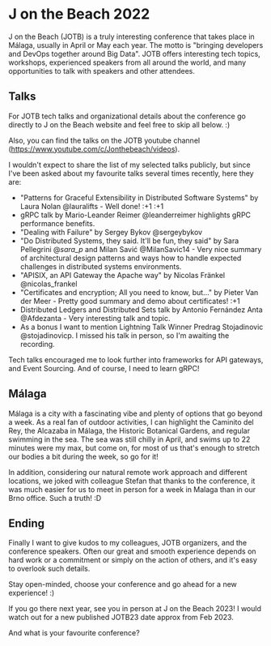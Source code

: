 # J on the Beach 2022

J on the Beach (JOTB) is a truly interesting conference that takes place in Málaga, usually in April or May each year. The motto is "bringing developers and DevOps together around Big Data". JOTB offers interesting tech topics, workshops, experienced speakers from all around the world, and many opportunities to talk with speakers and other attendees.

## Talks

For JOTB tech talks and organizational details about the conference go directly to J on the Beach website and feel free to skip all below. :)

Also, you can find the talks on the JOTB youtube channel (https://www.youtube.com/c/Jonthebeach/videos).

I wouldn't expect to share the list of my selected talks publicly, but since I've been asked about my favourite talks several times recently, here they are:

* "Patterns for Graceful Extensibility in Distributed Software Systems" by Laura Nolan @lauralifts - Well done! :+1 :+1
* gRPC talk by Mario-Leander Reimer @leanderreimer highlights gRPC performance benefits.
* "Dealing with Failure" by Sergey Bykov @sergeybykov
* "Do Distributed Systems, they said. It'll be fun, they said" by Sara Pellegrini @_sara_p_ and Milan Savić @MilanSavic14 - Very nice summary of architectural design patterns and ways how to handle expected challenges in distributed systems environments.
* "APISIX, an API Gateway the Apache way" by Nicolas Fränkel @nicolas_frankel
* "Certificates and encryption; All you need to know, but..." by Pieter Van der Meer - Pretty good summary and demo about certificates! :+1
* Distributed Ledgers and Distributed Sets talk by Antonio Fernández Anta @Afdezanta - Very interesting talk and topic.
* As a bonus I want to mention Lightning Talk Winner Predrag Stojadinovic @stojadinovicp. I missed his talk in person, so I'm awaiting the recording.

Tech talks encouraged me to look further into frameworks for API gateways, and Event Sourcing. And of course, I need to learn gRPC!

## Málaga

Málaga is a city with a fascinating vibe and plenty of options that go beyond a week.
As a real fan of outdoor activities, I can highlight the Caminito del Rey, the Alcazaba in Málaga, the Historic Botanical Gardens, and regular swimming in the sea. The sea was still chilly in April, and swims up to 22 minutes were my max, but come on, for most of us that's enough to stretch our bodies a bit during the week, so go for it!

In addition, considering our natural remote work approach and different locations, we joked with colleague Stefan that thanks to the conference, it was much easier for us to meet in person for a week in Malaga than in our Brno office. Such a truth! :D

## Ending

Finally I want to give kudos to my colleagues, JOTB organizers, and the conference speakers. Often our great and smooth experience depends on hard work or a commitment or simply on the action of others, and it's easy to overlook such details.

Stay open-minded, choose your conference and go ahead for a new experience! :)

If you go there next year, see you in person at J on the Beach 2023!
I would watch out for a new published JOTB23 date approx from Feb 2023.

And what is your favourite conference?

